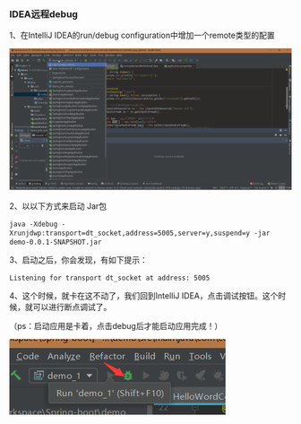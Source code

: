### IDEA远程debug

1、在IntelliJ IDEA的run/debug configuration中增加一个remote类型的配置

![](assets/remote-debug.gif)



2、以以下方式来启动 Jar包

```shell
java -Xdebug -Xrunjdwp:transport=dt_socket,address=5005,server=y,suspend=y -jar demo-0.0.1-SNAPSHOT.jar
```

3、启动之后，你会发现，有如下提示：

```shell
Listening for transport dt_socket at address: 5005
```

4、这个时候，就卡在这不动了，我们回到IntelliJ IDEA，点击调试按钮。这个时候，就可以进行断点调试了。

（ps：启动应用是卡着，点击debug后才能启动应用完成！）

![1554988102257](assets/1554988102257.png)

